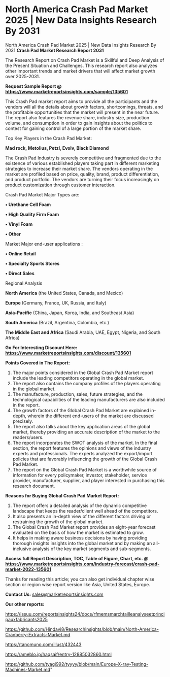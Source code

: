 # North America Crash Pad Market 2025 | New Data Insights Research By 2031
North America Crash Pad Market 2025 | New Data Insights Research By 2031
<strong>Crash Pad Market Research Report 2031</strong>

The Research Report on Crash Pad Market is a Skillful and Deep Analysis of the Present Situation and Challenges. This research report also analyzes other important trends and market drivers that will affect market growth over 2025-2031.

<strong>Request Sample Report @ <a href=https://www.marketreportsinsights.com/sample/135601>https://www.marketreportsinsights.com/sample/135601</a></strong>

This Crash Pad market report aims to provide all the participants and the vendors will all the details about growth factors, shortcomings, threats, and the profitable opportunities that the market will present in the near future. The report also features the revenue share, industry size, production volume, and consumption in order to gain insights about the politics to contest for gaining control of a large portion of the market share.

Top Key Players in the Crash Pad Market:

<strong>Mad rock, Metolius, Petzl, Evolv, Black Diamond</strong>

The Crash Pad Industry is severely competitive and fragmented due to the existence of various established players taking part in different marketing strategies to increase their market share. The vendors operating in the market are profiled based on price, quality, brand, product differentiation, and product portfolio. The vendors are turning their focus increasingly on product customization through customer interaction.

Crash Pad Market Major Types are:

<strong>• Urethane Cell Foam

• High Quality Firm Foam

• Vinyl Foam

• Other</strong>

Market Major end-user applications :

<strong>• Online Retail

• Specialty Sports Stores

• Direct Sales</strong>

Regional Analysis

</u><strong><b>North America</b></strong> (the United States, Canada, and Mexico)

<strong><b>Europe </b></strong>(Germany, France, UK, Russia, and Italy)

<strong><b>Asia-Pacific</b></strong> (China, Japan, Korea, India, and Southeast Asia)

<strong><b>South America</b></strong> (Brazil, Argentina, Colombia, etc.)

<strong><b>The Middle East and Africa</b></strong> (Saudi Arabia, UAE, Egypt, Nigeria, and South Africa)

<strong>Go For Interesting Discount Here: <a href=https://www.marketreportsinsights.com/discount/135601>https://www.marketreportsinsights.com/discount/135601</a></strong>

<strong>Points Covered in The Report:</strong>
<ol>
  <li>The major points considered in the Global Crash Pad Market report include the leading competitors operating in the global market.</li>
  <li>The report also contains the company profiles of the players operating in the global market.</li>
  <li>The manufacture, production, sales, future strategies, and the technological capabilities of the leading manufacturers are also included in the report.</li>
  <li>The growth factors of the Global Crash Pad Market are explained in-depth, wherein the different end-users of the market are discussed precisely.</li>
  <li>The report also talks about the key application areas of the global market, thereby providing an accurate description of the market to the readers/users.</li>
  <li>The report incorporates the SWOT analysis of the market. In the final section, the report features the opinions and views of the industry experts and professionals. The experts analyzed the export/import policies that are favorably influencing the growth of the Global Crash Pad Market.</li>
  <li>The report on the Global Crash Pad Market is a worthwhile source of information for every policymaker, investor, stakeholder, service provider, manufacturer, supplier, and player interested in purchasing this research document.</li>
</ol>
<strong>Reasons for Buying Global Crash Pad Market Report:</strong>

<ol>
  <li>The report offers a detailed analysis of the dynamic competitive landscape that keeps the reader/client well ahead of the competitors.</li>
  <li>It also presents an in-depth view of the different factors driving or restraining the growth of the global market.</li>
  <li>The Global Crash Pad Market report provides an eight-year forecast evaluated on the basis of how the market is estimated to grow.</li>
  <li>It helps in making aware business decisions by having providing thorough insights insights into the global market and by making an all-inclusive analysis of the key market segments and sub-segments.</li>
</ol>
<strong>Access full Report Description, TOC, Table of Figure, Chart, etc. @ <a href=https://www.marketreportsinsights.com/industry-forecast/crash-pad-market-2022-135601>https://www.marketreportsinsights.com/industry-forecast/crash-pad-market-2022-135601</a></strong>


Thanks for reading this article; you can also get individual chapter wise section or region wise report version like Asia, United States, Europe.

<strong>Contact Us:</strong>
sales@marketreportsinsights.com

<strong>Our other reports:</strong>

<a href=https://issuu.com/reportsinsights24/docs/rfmemsmarchtailleanalyseetprincipauxfabricants2025>https://issuu.com/reportsinsights24/docs/rfmemsmarchtailleanalyseetprincipauxfabricants2025</a>

<a href=https://github.com/Hindavi8/Researchinsights/blob/main/North-America-Cranberry-Extracts-Market.md>https://github.com/Hindavi8/Researchinsights/blob/main/North-America-Cranberry-Extracts-Market.md</a>

<a href=https://tanomuno.com/illust/432443>https://tanomuno.com/illust/432443</a>

<a href=https://ameblo.jp/haqsaif/entry-12885032860.html>https://ameblo.jp/haqsaif/entry-12885032860.html</a>

<a href=https://github.com/tyagi992/tyyyy/blob/main/Europe-X-ray-Testing-Machines-Market.md>https://github.com/tyagi992/tyyyy/blob/main/Europe-X-ray-Testing-Machines-Market.md</a>"
